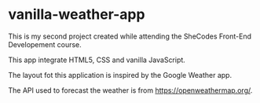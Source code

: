 # vanilla-weather-app

This is my second project created while attending the SheCodes Front-End Developement course.

This app integrate HTML5, CSS and vanilla JavaScript.

The layout fot this application is inspired by the Google Weather app. 

The API used to forecast the weather is from https://openweathermap.org/. 
